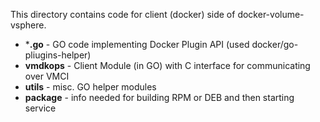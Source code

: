 This directory contains code for client (docker) side of docker-volume-vsphere.

* ***.go** - GO code implementing Docker Plugin API (used docker/go-pliugins-helper)
* **vmdkops** - Client Module (in GO) with C interface for communicating over VMCI
* **utils** - misc. GO helper modules
* **package** - info needed for building RPM or DEB and then starting service 